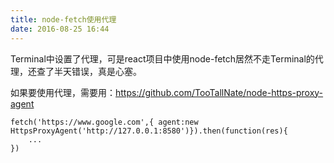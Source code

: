 ```yaml
---
title: node-fetch使用代理
date: 2016-08-25 16:44
---
```

Terminal中设置了代理，可是react项目中使用node-fetch居然不走Terminal的代理，还查了半天错误，真是心塞。

如果要使用代理，需要用：<https://github.com/TooTallNate/node-https-proxy-agent>

    fetch('https://www.google.com',{ agent:new HttpsProxyAgent('http://127.0.0.1:8580')}).then(function(res){
        ...
    })
